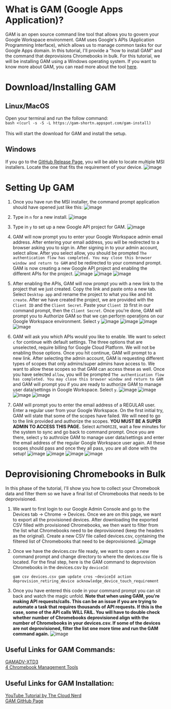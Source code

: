 # What is GAM (Google Apps Application)?
GAM is an open source command line tool that allows you to govern your Google Workspace environment. GAM uses Google's APIs (Application Programming Interface), which allows us to manage common tasks for our Google Apps domain. In this tutorial, I'll provide a "how to install GAM" and the command that deprovisions Chromebooks in bulk. For this tutorial, we will be installing GAM using a Windows operating system. If you want to know more about GAM, you can read more about the tool [here](https://github.com/GAM-team/GAM).

# Download/Installing GAM
## Linux/MacOS
Open your terminal and run the follow command:
<br/>
```bash <(curl -s -S -L https://gam-shortn.appspot.com/gam-install)```
<br/><br/>
This will start the download for GAM and install the setup.

## Windows
If you go to the [GitHub Release Page](https://github.com/GAM-team/GAM/releases), you will be able to locate multiple MSI installers. Locate the one that fits the requirement of your device.
![image](https://user-images.githubusercontent.com/73561003/228594998-c58b03ed-51f9-4b2a-ac3f-f6f1a6aef250.png)

# Setting Up GAM
1. Once you have run the MSI installer, the command prompt application should have opened just like this:
![image](https://user-images.githubusercontent.com/73561003/228596439-c479f5f6-8825-4637-af0a-015bac20a1de.png)

2. Type in ```n``` for a new install.
![image](https://user-images.githubusercontent.com/73561003/228597089-94c12cb3-a82e-409d-8119-f06b7ad0f21a.png)

3. Type in ```y``` to set up a new Google API project for GAM.
![image](https://user-images.githubusercontent.com/73561003/228597746-617ef71d-c2a6-4530-9f2b-190c94926e0c.png)

4. GAM will now prompt you to enter your Google Workspace admin email address. After entering your email address, you will be redirected to a browser asking you to sign in. After signing in to your admin account, select allow. After you select allow, you should be prompted ```The authentication flow has completed. You may close this browser window and return to GAM``` and be redirected to your command prompt. GAM is now creating a new Google API project and enabling the different APIs for the project.
![image](https://user-images.githubusercontent.com/73561003/228599367-3826b0d7-0089-417e-85c3-e21c7dfaa6cb.png)
![image](https://user-images.githubusercontent.com/73561003/228599669-3c1af8ee-65fc-48e6-80c9-ca95841bf142.png)
![image](https://user-images.githubusercontent.com/73561003/228600207-95f03e8e-b73d-441c-941b-60a43c502bf0.png)

5. After enabling the APIs, GAM will now prompt you with a new link to the project that we just created. Copy the link and paste onto a new tab. Select ```Desktop app``` and rename the project to what you like and hit ```create```. After we have created the project, we are provided with the ```Client ID``` and the ```Client Secret```. Paste your ```Client ID``` first in our command prompt, then the ```Client Secret```. Once you're done, GAM will prompt you to Authorize GAM so that we can perform operations on our Google Workspace environment. Select ```y```
![image](https://user-images.githubusercontent.com/73561003/228601443-ec2a2918-26fc-4158-ad9a-3315e9414b7d.png)
![image](https://user-images.githubusercontent.com/73561003/228601875-21332e7b-328c-4387-91a1-ea26313c6bb1.png)
![image](https://user-images.githubusercontent.com/73561003/228602581-bcca55db-2152-444a-93ef-96ea3a3c8b93.png)
![image](https://user-images.githubusercontent.com/73561003/228603967-b4095613-25ab-4f0e-8f8b-9137fb9a1afd.png)

6. GAM will ask you which APIs would you like to enable. We want to select ```c``` for continue with default settings. The three options that are unselected, require billing for Google Cloud Platform. We will not be enabling those options. Once you hit continue, GAM will prompt to a new link. After selecting the admin account, GAM is requesting different types of scopes that only admins/super admins have access to. We want to allow these scopes so that GAM can access these as well. Once you have selected ```allow```, you will be prompted ```The authentication flow has completed. You may close this browser window and return to GAM``` and GAM will prompt you if you are ready to authorize GAM to manage user data/settings in Google Workspace. Select ```y```.
![image](https://user-images.githubusercontent.com/73561003/228604939-55a83ab3-5ee6-4f4d-b756-c4e17919c5c7.png)
![image](https://user-images.githubusercontent.com/73561003/228605727-eccbb26b-50fb-46bb-98d9-cff13ff682b6.png)
![image](https://user-images.githubusercontent.com/73561003/228606077-96079337-27ab-4230-8024-9bfee595af9d.png)
![image](https://user-images.githubusercontent.com/73561003/228607678-e534487b-4f30-4256-bd0e-309730317a3a.png)

7. GAM will prompt you to enter the email address of a REGULAR user. Enter a regular user from your Google Workspace. On the first initial try, GAM will state that some of the scopes have failed. We will need to go to the link provided and authorize the scopes. **YOU MUST BE A SUPER ADMIN TO ACCESS THIS PAGE.** Select ```AUTHORIZE```, wait a few minutes for the system to sync and go back to command prompt. Once you are there, select ```y``` to authroize GAM to manage user data/settings and enter the email address of the regular Google Workspace user again. All these scopes should pass and once they all pass, you are all done with the setup!
![image](https://user-images.githubusercontent.com/73561003/228608194-616ac19e-6324-4e39-a2ba-037d283a4604.png)
![image](https://user-images.githubusercontent.com/73561003/228608448-4dbf7153-b7ae-43d7-b413-2ae38ce7bd68.png)
![image](https://user-images.githubusercontent.com/73561003/228608971-c5bf5032-c77d-40ff-9931-1c371b5a7b36.png)
![image](https://user-images.githubusercontent.com/73561003/228609478-a90f6ad6-cac0-4464-8fb0-a37bd13b7d21.png)

# Deprovisioning Chromebooks in Bulk
In this phase of the tutorial, I'll show you how to collect your Chromebook data and filter them so we have a final list of Chromebooks that needs to be deprovisioned.

1. We want to first login to our Google Admin Console and go to the Devices tab -> Chrome -> Devices. Once we are on this page, we want to export all the provisioned devices. After downloading the exported CSV filled with provisioned Chromebooks, we then want to filter from the list what Chromebooks need to be deprovisioned (keep the headers as the original). Create a new CSV file called devices.csv, containing the filtered list of Chromebooks that need to be deprovisioned.
![image](https://user-images.githubusercontent.com/73561003/228612684-0f1cc8dd-288a-4f3c-8de2-058571614a6f.png)

2. Once we have the devices.csv file ready, we want to open a new command prompt and change directory to where the devices.csv file is located. For the final step, here is the GAM command to deprovision Chromebooks in the devices.csv by ```deviceId```: 

    ```gam csv devices.csv gam update cros ~deviceId action deprovision_retiring_device acknowledge_device_touch_requirement```
    
3. Once you have entered this code in your command prompt you can sit back and watch the magic unfold. **Note that when using GAM, you're making API requests/calls. This can be an issue if you are trying to automate a task that requires thousands of API requests. If this is the case, some of the API calls WILL FAIL. You will have to double check whether number of Chromebooks deprovisioned align with the number of Chromebooks in your devices.csv. If some of the devices are not deprovisioned, filter the list one more time and run the GAM command again.**
![image](https://user-images.githubusercontent.com/73561003/228615923-0da2fe26-b7c6-426e-8743-7436a4aea6a2.png)

## Useful Links for GAM Commands:
[GAMADV-XTD3](https://sites.google.com/jis.edu.bn/gam-commands/hardware/chromeos?authuser=0)
<br/>
[4 Chromebook Management Tools](https://gatlabs.com/education/blog/5-chromebook-management-tools-admins/)

## Useful Links for GAM Installation:
[YouTube Tutorial by The Cloud Nerd](https://www.youtube.com/watch?v=RJ5E56GIcdI)
<br/>
[GAM GitHub Page](https://github.com/GAM-team/GAM/wiki)
